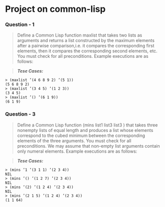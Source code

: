 # Project on common-lisp

### Question - 1
> Define a Common Lisp function maxlist that takes two lists as arguments and returns a list constructed by the maximum elements after a pairwise comparison,i.e. it compares the corresponding first elements, then it compares the corresponding second elements, etc. You must check for all preconditions. Example executions are as follows:
  
> *__Tese Cases:__*
```
> (maxlist ’(4 6 8 9 2) ’(5 1))
(5 6 8 9 2)
> (maxlist ’(3 4 5) ’(1 2 3))
(3 4 5)
> (maxlist ’() ’(6 1 9))
(6 1 9)
```
### Question - 3
> Define a Common Lisp function (mins list1 list3 list3 ) that takes three nonempty lists of equal length and produces a list whose elements correspond to the cubed minimum between the corresponding elements of the three arguments. You must check
for all preconditions. We may assume that non-empty list arguments contain only
numeral elements. Example executions are as follows:
  
> *__Tese Cases:__*
```
> (mins ’1 ’(3 1 1) ’(2 3 4))
NIL
> (mins ’() ’(1 2 7) ’(2 3 4))
NIL
> (mins ’(2) ’(1 2 4) ’(2 3 4))
NIL
> (mins ’(2 1 5) ’(1 2 4) ’(2 3 4))
(1 1 64)
```

